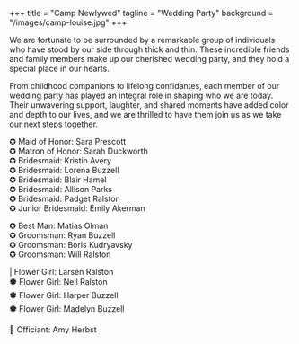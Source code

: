 +++ 
title = "Camp Newlywed" 
tagline = "Wedding Party" 
background = "/images/camp-louise.jpg"
+++

We are fortunate to be surrounded by a remarkable group of individuals who have stood by our side through thick and thin. These incredible friends and family members make up our cherished wedding party, and they hold a special place in our hearts.

From childhood companions to lifelong confidantes, each member of our wedding party has played an integral role in shaping who we are today. Their unwavering support, laughter, and shared moments have added color and depth to our lives, and we are thrilled to have them join us as we take our next steps together.

&#10026; Maid of Honor: Sara Prescott  
&#10026; Matron of Honor: Sarah Duckworth  
&#10026; Bridesmaid: Kristin Avery  
&#10026; Bridesmaid: Lorena Buzzell  
&#10026; Bridesmaid: Blair Hamel  
&#10026; Bridesmaid: Allison Parks  
&#10026; Bridesmaid: Padget Ralston  
&#10026; Junior Bridesmaid: Emily Akerman  

&#10026; Best Man: Matias Olman  
&#10026; Groomsman: Ryan Buzzell   
&#10026; Groomsman: Boris Kudryavsky   
&#10026; Groomsman: Will Ralston  

&#124; Flower Girl: Larsen Ralston  
&#127990; Flower Girl: Nell Ralston  
&#127990; Flower Girl: Harper Buzzell  
&#127990; Flower Girl: Madelyn Buzzell  

&#128195; Officiant: Amy Herbst

